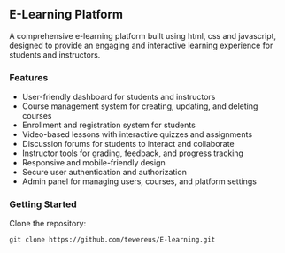 ## E-Learning Platform

A comprehensive e-learning platform built using html, css and javascript, designed to provide an engaging and interactive learning experience for students and instructors.

### Features

- User-friendly dashboard for students and instructors
- Course management system for creating, updating, and deleting courses
- Enrollment and registration system for students
- Video-based lessons with interactive quizzes and assignments
- Discussion forums for students to interact and collaborate
- Instructor tools for grading, feedback, and progress tracking
- Responsive and mobile-friendly design
- Secure user authentication and authorization
- Admin panel for managing users, courses, and platform settings

### Getting Started

Clone the repository:
   ```
   git clone https://github.com/tewereus/E-learning.git
   ```
